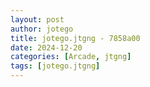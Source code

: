 ```yaml
---
layout: post
author: jotego
title: jotego.jtgng - 7858a00
date: 2024-12-20
categories: [Arcade, jtgng]
tags: [jotego.jtgng]
---
```


